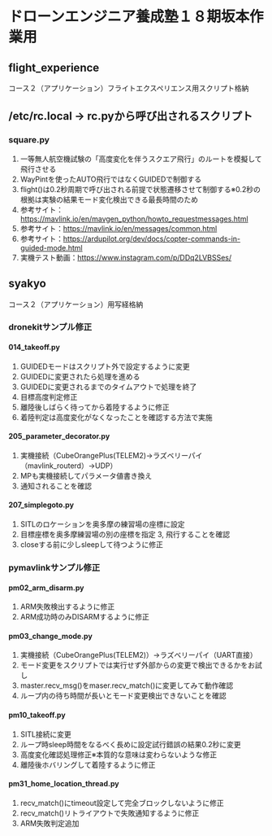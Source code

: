 # ドローンエンジニア養成塾１８期坂本作業用

## flight_experience
コース２（アプリケーション）フライトエクスペリエンス用スクリプト格納

## /etc/rc.local -> rc.pyから呼び出されるスクリプト
### square.py
1. 一等無人航空機試験の「高度変化を伴うスクエア飛行」のルートを模擬して飛行させる
2. WayPintを使ったAUTO飛行ではなくGUIDEDで制御する
3. flight()は0.2秒周期で呼び出される前提で状態遷移させて制御する※0.2秒の根拠は実験の結果モード変化検出できる最長時間のため
4. 参考サイト：https://mavlink.io/en/mavgen_python/howto_requestmessages.html
5. 参考サイト：https://mavlink.io/en/messages/common.html
6. 参考サイト：https://ardupilot.org/dev/docs/copter-commands-in-guided-mode.html
7. 実機テスト動画：https://www.instagram.com/p/DDq2LVBSSes/

## syakyo
コース２（アプリケーション）用写経格納

### dronekitサンプル修正
#### 014_takeoff.py
1. GUIDEDモードはスクリプト外で設定するように変更
2. GUIDEDに変更されたら処理を進める
3. GUIDEDに変更されるまでのタイムアウトで処理を終了
4. 目標高度判定修正
5. 離陸後しばらく待ってから着陸するように修正
6. 着陸判定は高度変化がなくなったことを確認する方法で実施

#### 205_parameter_decorator.py
1. 実機接続（CubeOrangePlus(TELEM2)->ラズベリーパイ（mavlink_routerd）->UDP）
2. MPも実機接続してパラメータ値書き換え
3. 通知されることを確認

#### 207_simplegoto.py
1. SITLのロケーションを奥多摩の練習場の座標に設定
2. 目標座標を奥多摩練習場の別の座標を指定
3, 飛行することを確認
4. closeする前に少しsleepして待つように修正

### pymavlinkサンプル修正
#### pm02_arm_disarm.py
1. ARM失敗検出するように修正
2. ARM成功時のみDISARMするように修正

#### pm03_change_mode.py
1. 実機接続（CubeOrangePlus(TELEM2)）->ラズベリーパイ（UART直接）
2. モード変更をスクリプトでは実行せず外部からの変更で検出できるかをお試し
3. master.recv_msg()をmaser.recv_match()に変更してみて動作確認
4. ループ内の待ち時間が長いとモード変更検出できないことを確認

#### pm10_takeoff.py
1. SITL接続に変更
2. ループ時sleep時間をなるべく長めに設定試行錯誤の結果0.2秒に変更
3. 高度変化確認処理修正※本質的な意味は変わらないような修正
4. 離陸後ホバリングして着陸するように修正

#### pm31_home_location_thread.py
1. recv_match()にtimeout設定して完全ブロックしないように修正
2. recv_match()リトライアウトで失敗通知するように修正
3. ARM失敗判定追加

